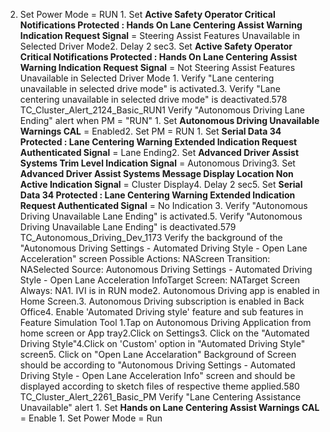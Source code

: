 2. Set Power Mode = RUN 1. Set **Active Safety Operator Critical Notifications Protected : Hands On Lane Centering Assist Warning Indication Request Signal** = Steering Assist Features Unavailable in Selected Driver Mode2. Delay 2 sec3. Set **Active Safety Operator Critical Notifications Protected : Hands On Lane Centering Assist Warning Indication Request Signal** = Not Steering Assist Features Unavailable in Selected Driver Mode 1. Verify "Lane centering unavailable in selected drive mode" is activated.3. Verify "Lane centering unavailable in selected drive mode" is deactivated.578 TC_Cluster_Alert_2124_Basic_RUN1 Verify "Autonomous Driving Lane Ending" alert when PM = "RUN" 1. Set **Autonomous Driving Unavailable Warnings CAL** = Enabled2. Set PM = RUN 1. Set **Serial Data 34 Protected : Lane Centering Warning Extended Indication Request Authenticated Signal** = Lane Ending2. Set **Advanced Driver Assist Systems Trim Level Indication Signal** = Autonomous Driving3. Set **Advanced Driver Assist Systems Message Display Location Non Active Indication Signal** = Cluster Display4. Delay 2 sec5. Set **Serial Data 34 Protected : Lane Centering Warning Extended Indication Request Authenticated Signal** = No Indication 3. Verify "Autonomous Driving Unavailable Lane Ending" is activated.5. Verify "Autonomous Driving Unavailable Lane Ending" is deactivated.579 TC_Autonomous_Driving_Dev_1173 Verify the background of the "Autonomous Driving Settings - Automated Driving Style - Open Lane Acceleration" screen Possible Actions: NAScreen Transition: NASelected Source: Autonomous Driving Settings - Automated Driving Style - Open Lane Acceleration InfoTarget Screen: NATarget Screen Always: NA1. IVI is in RUN mode2. Autonomous Driving app is enabled in Home Screen.3. Autonomous Driving subscription is enabled in Back Office4. Enable 'Automated Driving style' feature and sub features in Feature Simulation Tool 1.Tap on Autonomous Driving Application from home screen or App tray2.Click on Settings3. Click on the "Automated Driving Style"4.Click on 'Custom' option in "Automated Driving Style" screen5. Click on "Open Lane Accelaration" Background of Screen should be according to "Autonomous Driving Settings - Automated Driving Style - Open Lane Acceleration Info" screen and should be displayed according to sketch files of respective theme applied.580 TC_Cluster_Alert_2261_Basic_PM Verify "Lane Centering Assistance Unavailable" alert 1. Set **Hands on Lane Centering Assist Warnings CAL** = Enable 1. Set Power Mode = Run